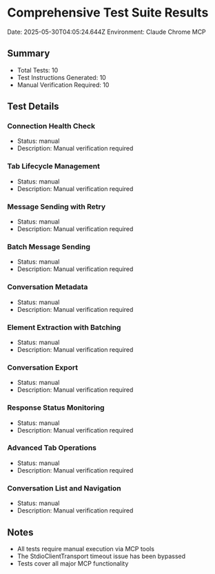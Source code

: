 # Comprehensive Test Suite Results

Date: 2025-05-30T04:05:24.644Z
Environment: Claude Chrome MCP

## Summary
- Total Tests: 10
- Test Instructions Generated: 10
- Manual Verification Required: 10

## Test Details


### Connection Health Check
- Status: manual
- Description: Manual verification required


### Tab Lifecycle Management
- Status: manual
- Description: Manual verification required


### Message Sending with Retry
- Status: manual
- Description: Manual verification required


### Batch Message Sending
- Status: manual
- Description: Manual verification required


### Conversation Metadata
- Status: manual
- Description: Manual verification required


### Element Extraction with Batching
- Status: manual
- Description: Manual verification required


### Conversation Export
- Status: manual
- Description: Manual verification required


### Response Status Monitoring
- Status: manual
- Description: Manual verification required


### Advanced Tab Operations
- Status: manual
- Description: Manual verification required


### Conversation List and Navigation
- Status: manual
- Description: Manual verification required


## Notes
- All tests require manual execution via MCP tools
- The StdioClientTransport timeout issue has been bypassed
- Tests cover all major MCP functionality
